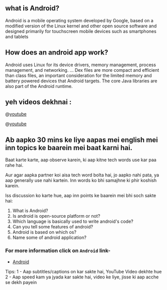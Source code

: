 ## what is Android?

Android is a mobile operating system developed by Google, based on a modified version of the Linux kernel and other open source software and designed primarily for touchscreen mobile devices such as smartphones and tablets

## How does an android app work?
Android uses Linux for its device drivers, memory management, process management, and networking. ... Dex files are more compact and efficient than class files, an important consideration for the limited memory and battery powered devices that Android targets. The core Java libraries are also part of the Android runtime.

## yeh videos dekhnai :

@[youtube](TTpe2lOGF4g)

@[youtube](KitoxUB11go)

## Ab aapko 30 mins ke liye aapas mei english mei inn topics ke baarein mei baat karni hai.

Baat karte karte, aap observe karein, ki aap kitne tech words use kar paa rahe hai.

Aur agar aapka partner koi aisa tech word bolta hai, jo aapko nahi pata, ya aap generally use nahi kartein. Inn words ko bhi samajhne ki phir koshish karein.

Iss discussion ko karte hue, aap inn points ke baarein mei bhi soch sakte hai:

1. What is Android?
2. Is android is open-source platform or not?
3. Which language is basically used to write android's code?
4. Can you tell some features of android?
5. Android is based on which os?
6. Name some of android application?

### For more information click on `Android` link-
* [Android](https://www.javatpoint.com/android-what-where-and-why)

Tips: 1 - Aap subtitles/captions on kar sakte hai, YouTube Video dekhte hue 
      2 - Aap speed kam ya jyada kar sakte hai, video ke liye, jisse ki aap acche se dekh payein

